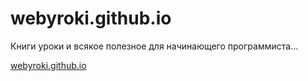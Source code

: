 # webyroki.github.io
Книги уроки и всякое полезное для начинающего программиста...

[webyroki.github.io](webyroki.github.io)
